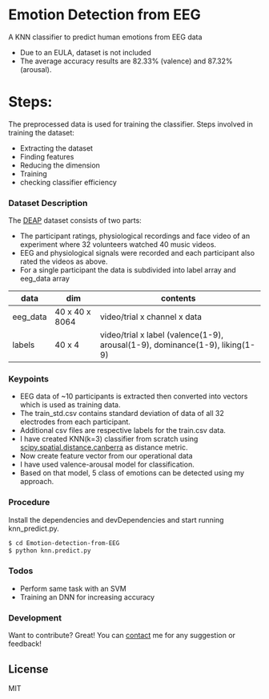 # Emotion Detection from EEG



A KNN classifier to predict human emotions from EEG data

  - Due to an EULA, dataset is not included
  - The average accuracy results are 82.33% (valence) and 87.32% (arousal).

# Steps:
The preprocessed data is used for training the classifier. Steps involved in training the dataset:

- Extracting the dataset
- Finding features
- Reducing the dimension
- Training
- checking classifier efficiency


### Dataset Description

The [DEAP](https://www.eecs.qmul.ac.uk/mmv/datasets/deap/download.html) dataset consists of two parts:

* The participant ratings, physiological recordings and face video of an experiment where 32 volunteers watched 40 music videos. 
* EEG and physiological signals were recorded and each participant also rated the videos as above. 
* For a single participant the data is subdivided into label array and eeg_data array

| data | dim | contents |
| ------ | ------ |------|
| eeg_data | 40 x 40 x 8064	| video/trial x channel x data |
| labels | 40 x 4	 | video/trial x label (valence(1-9), arousal(1-9), dominance(1-9), liking(1-9)|




### Keypoints

- EEG data of ~10 participants is extracted then converted into vectors which is used as training data.
- The train_std.csv contains standard deviation of data of all 32 electrodes from each participant.
- Additional csv files are respective labels for the train.csv data.
- I have created KNN(k=3) classifier from scratch using [scipy.spatial.distance.canberra](https://docs.scipy.org/doc/scipy/reference/generated/scipy.spatial.distance.canberra.html) as distance metric. 
- Now create feature vector from our operational data
- I have used valence-arousal model for classification.
- Based on that model, 5 class of emotions can be detected using my approach.

### Procedure
Install the dependencies and devDependencies and start running knn_predict.py.

```sh
$ cd Emotion-detection-from-EEG
$ python knn.predict.py
```

### Todos

 - Perform same task with an SVM
 - Training an DNN for increasing accuracy 


### Development

Want to contribute? Great!
You can [contact](mailto:shubhpachchigar@gmail.com) me for any suggestion or feedback!


License
----

MIT
